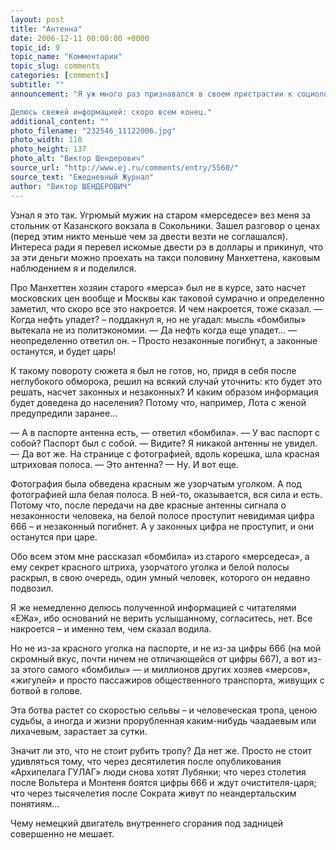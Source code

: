 ```yaml
---
layout: post
title: "Антенна"
date: 2006-12-11 00:00:00 +0000
topic_id: 9
topic_name: "Комментарии"
topic_slug: comments
categories: [comments]
subtitle: ""
announcement: "Я уж много раз признавался в своем пристрастии к социологии на основе опроса «бомбил». Безлошадный, я голосую на улицах Москвы по несколько раз в неделю. И за пару минут узнаю главные новости о Родине.

Делюсь свежей информацией: скоро всем конец."
additional_content: ""
photo_filename: "232546_11122006.jpg"
photo_width: 110
photo_height: 137
photo_alt: "Виктор Шендерович"
source_url: "http://www.ej.ru/comments/entry/5560/"
source_text: "Ежедневный Журнал"
author: "Виктор ШЕНДЕРОВИЧ"
---
```

Узнал я это так.
Угрюмый мужик на старом «мерседесе» вез меня за стольник от Казанского вокзала в Сокольники. Зашел разговор о ценах (перед этим никто меньше чем за двести везти не соглашался). Интереса ради я перевел искомые двести рэ в доллары и прикинул, что за эти деньги можно проехать на такси половину Манхеттена, каковым наблюдением я и поделился.

Про Манхеттен хозяин старого «мерса» был не в курсе, зато насчет московских цен вообще и Москвы как таковой сумрачно и определенно заметил, что скоро все это накроется.
И чем накроется, тоже сказал.
— Когда нефть упадет? – поддакнул я, но не угадал: мысль «бомбилы» вытекала не из политэкономии.
— Да нефть когда еще упадет… — неопределенно ответил он. – Просто незаконные погибнут, а законные останутся, и будет царь!

К такому повороту сюжета я был не готов, но, придя в себя после неглубокого обморока, решил на всякий случай уточнить: кто будет это решать, насчет законных и незаконных? И каким образом информация будет доведена до населения? Потому что, например, Лота с женой предупредили заранее…

— А в паспорте антенна есть, — ответил «бомбила». — У вас паспорт с собой?
Паспорт был с собой.
— Видите?
Я никакой антенны не увидел.
— Да вот же.
На странице с фотографией, вдоль корешка, шла красная штриховая полоса.
— Это антенна?
— Ну. И вот еще.

Фотография была обведена красным же узорчатым уголком. А под фотографией шла белая полоса. В ней-то, оказывается, вся сила и есть. Потому что, после передачи на две красные антенны сигнала о незаконности человека, на белой полосе проступит невидимая цифра 666 – и незаконный погибнет.
А у законных цифра не проступит, и они останутся при царе.

Обо всем этом мне рассказал «бомбила» из старого «мерседеса», а ему секрет красного штриха, узорчатого уголка и белой полосы раскрыл, в свою очередь, один умный человек, которого он недавно подвозил.

Я же немедленно делюсь полученной информацией с читателями «ЕЖа», ибо оснований не верить услышанному, согласитесь, нет. Все накроется – и именно тем, чем сказал водила.

Но не из-за красного уголка на паспорте, и не из-за цифры 666 (на мой скромный вкус, почти ничем не отличающейся от цифры 667), а вот из-за этого самого «бомбилы» — и миллионов других хозяев «мерсов», «жигулей» и просто пассажиров общественного транспорта, живущих с ботвой в голове.

Эта ботва растет со скоростью сельвы – и человеческая тропа, ценою судьбы, а иногда и жизни прорубленная каким-нибудь чаадаевым или лихачевым, зарастает за сутки.

Значит ли это, что не стоит рубить тропу?
Да нет же. Просто не стоит удивляться тому, что через десятилетия после опубликования «Архипелага ГУЛАГ» люди снова хотят Лубянки; что через столетия после Вольтера и Монтеня боятся цифры 666 и ждут очистителя-царя; что через тысячелетия после Сократа живут по неандертальским понятиям…

Чему немецкий двигатель внутреннего сгорания под задницей совершенно не мешает.
